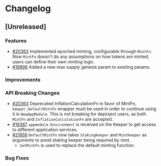 <!--
Guiding Principles:
Changelogs are for humans, not machines.
There should be an entry for every single version.
The same types of changes should be grouped.
Versions and sections should be linkable.
The latest version comes first.
The release date of each version is displayed.
Mention whether you follow Semantic Versioning.
Usage:
Change log entries are to be added to the Unreleased section under the
appropriate stanza (see below). Each entry should ideally include a tag and
the Github issue reference in the following format:
* (<tag>) [#<issue-number>] Changelog message.
Types of changes (Stanzas):
"Features" for new features.
"Improvements" for changes in existing functionality.
"Deprecated" for soon-to-be removed features.
"Bug Fixes" for any bug fixes.
"API Breaking" for breaking exported APIs used by developers building on SDK.
Ref: https://keepachangelog.com/en/1.0.0/
-->

# Changelog

## [Unreleased]

### Features

* [#20363](https://github.com/cosmos/cosmos-sdk/pull/20363) Implemented epoched minting, configurable through `MintFn`. Now `MintFn` doesn't do any assumptions on how tokens are minted, users can define their own minting logic. 
* [#19896](https://github.com/cosmos/cosmos-sdk/pull/19896) Added a new max supply genesis param to existing params.

### Improvements

### API Breaking Changes

* [#20363](https://github.com/cosmos/cosmos-sdk/pull/20363) Deprecated InflationCalculationFn in favor of MintFn, `keeper.DefaultMintFn` wrapper must be used in order to continue using it in `NewAppModule`. This is not breaking for depinject users, as both `MintFn` and `InflationCalculationFn` are accepted.
* [#19367](https://github.com/cosmos/cosmos-sdk/pull/19398) `appmodule.Environment` is received on the Keeper to get access to different application services.
* [#21858](https://github.com/cosmos/cosmos-sdk/pull/21858) `DefaultMintFn` now takes `StakingKeeper` and `MintKeeper` as arguments to avoid staking keeper being required by mint.   
    * `SetMintFn` is used to replace the default minting function.

### Bug Fixes
